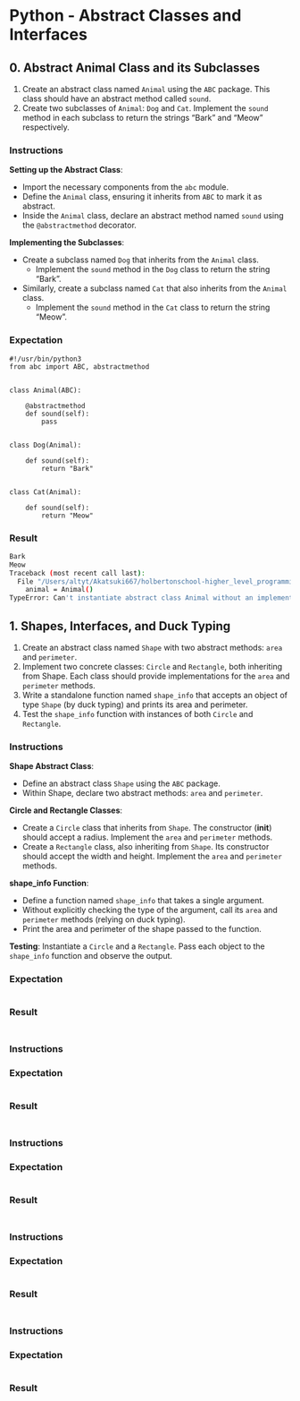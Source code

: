# Python - Abstract Classes and Interfaces

## 0. Abstract Animal Class and its Subclasses
1. Create an abstract class named `Animal` using the `ABC` package. This class should have an abstract method called `sound`.
2. Create two subclasses of `Animal`: `Dog` and `Cat`. Implement the `sound` method in each subclass to return the strings “Bark” and “Meow” respectively.

### Instructions
__Setting up the Abstract Class__:
- Import the necessary components from the `abc` module.
- Define the `Animal` class, ensuring it inherits from `ABC` to mark it as abstract.
- Inside the `Animal` class, declare an abstract method named `sound` using the `@abstractmethod` decorator.

__Implementing the Subclasses__:
- Create a subclass named `Dog` that inherits from the `Animal` class.
	- Implement the `sound` method in the `Dog` class to return the string “Bark”.
- Similarly, create a subclass named `Cat` that also inherits from the `Animal` class.
	- Implement the `sound` method in the `Cat` class to return the string “Meow”.

### Expectation
```python3
#!/usr/bin/python3
from abc import ABC, abstractmethod


class Animal(ABC):

    @abstractmethod
    def sound(self):
        pass


class Dog(Animal):

    def sound(self):
        return "Bark"


class Cat(Animal):

    def sound(self):
        return "Meow"
```
### Result
```bash
Bark
Meow
Traceback (most recent call last):
  File "/Users/altyt/Akatsuki667/holbertonschool-higher_level_programming/python-abc/./main_00_abc.py", line 10, in <module>
    animal = Animal()
TypeError: Can't instantiate abstract class Animal without an implementation for abstract method 'sound'
```

## 1. Shapes, Interfaces, and Duck Typing
1. Create an abstract class named `Shape` with two abstract methods: `area` and `perimeter`.
2. Implement two concrete classes: `Circle` and `Rectangle`, both inheriting from Shape. Each class should provide implementations for the `area` and `perimeter` methods.
3. Write a standalone function named `shape_info` that accepts an object of type `Shape` (by duck typing) and prints its area and perimeter.
4. Test the `shape_info` function with instances of both `Circle` and `Rectangle`.

### Instructions
__Shape Abstract Class__:
- Define an abstract class `Shape` using the `ABC` package.
- Within Shape, declare two abstract methods: `area` and `perimeter`.

__Circle and Rectangle Classes__:
- Create a `Circle` class that inherits from `Shape`. The constructor (__init__) should accept a radius. Implement the `area` and `perimeter` methods.
- Create a `Rectangle` class, also inheriting from `Shape`. Its constructor should accept the width and height. Implement the `area` and `perimeter` methods.

__shape_info Function__:
- Define a function named `shape_info` that takes a single argument.
- Without explicitly checking the type of the argument, call its `area` and `perimeter` methods (relying on duck typing).
- Print the area and perimeter of the shape passed to the function.

__Testing__:
Instantiate a `Circle` and a `Rectangle`.
Pass each object to the `shape_info` function and observe the output.

### Expectation
```python3
```
### Result
```bash
```

##
### Instructions
### Expectation
```python3
```
### Result
```bash
```

##
### Instructions
### Expectation
```python3
```
### Result
```bash
```

##
### Instructions
### Expectation
```python3
```
### Result
```bash
```

##
### Instructions
### Expectation
```python3
```
### Result
```bash
```
